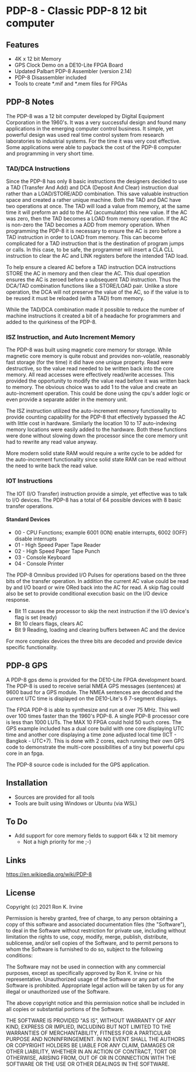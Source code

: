 <!---
![Screen Shot](https://github.com/Rki009/<project>/raw/master/<file>.png?raw=true "Screen Shot")
-->

# PDP-8 - Classic PDP-8 12 bit computer


## Features

- 4K x 12 bit Memory
- GPS Clock Demo on a DE10-Lite FPGA Board
- Updated Palbart PDP-8 Assembler (version 2.14)
- PDP-8 Disassembler included
- Tools to create *.mif and *.mem files for FPGAs

## PDP-8 Notes

The PDP-8 was a 12 bit computer developed by Digital Equipment Corporation in the 1960's.
It was a very successful design and found many applications in the emerging computer control business.
It simple, yet powerful design was used real time control system from research laboratories to industrial systems.
For the time it was very cost effective.
Some applications were able to payback the cost of the PDP-8 computer and programming in very short time.

### TAD/DCA Instructions
Since the PDP-8 has only 8 basic instructions the designers decided to use a TAD (Transfer And Add) and DCA (Deposit And Clear) instruction dual rather than a LOAD/STORE/ADD combination. This save valuable instruction space and created a rather unique machine. Both the TAD and DAC have two operations at once. The TAD will load a value from memory, at the same time it will preform an add to the AC (accumulator) this new value. If the AC was zero, then the TAD becomes a LOAD from memory operation. If the AC is non-zero the TAD becomes a ADD from memory operation. When programming the PDP-8 it is necessary to ensure the AC is zero before a TAD instruction in order to LOAD from memory. This can become complicated for a TAD instruction that is the destination of program jumps or calls. In this case, to be safe, the programmer will insert a CLA CLL instruction to clear the AC and LINK registers before the intended TAD load.

To help ensure a cleared AC before a TAD instruction DCA instructions STORE the AC in memory and then clear the AC. This dual operation ensures the AC is zeroed before a subsequent TAD instruction. Thus the DCA/TAD combination functions like a STORE/LOAD pair. Unlike a store operation, the DCA will not preserve the value of the AC, so if the value is to be reused it must be reloaded (with a TAD) from memory.

While the TAD/DCA combination made it possible to reduce the number of machine instructions it created a bit of a headache for programmers and added to the quirkiness of the PDP-8.

### ISZ Instruction, and Auto Increment Memory
The PDP-8 was built using magnetic core memory for storage. While magnetic core memory is quite robust and provides non-volatile, reasonably fast storage (for the time) it did have one unique property. Read were destructive, so the value read needed to be written back into the core memory. All read accesses were effectively read/write accesses. This provided the opportunity to modify the value read before it was written back to memory. The obvious choice was to add 1 to the value and create an auto-increment operation. This could be done using the cpu's adder logic or even provide a separate adder in the memory unit.

The ISZ instruction utilized the auto-increment memory functionality to provide counting capability for the PDP-8 that effectively bypassed the AC with little cost in hardware. Similarly the location 10 to 17 auto-indexing memory locations were easily added to the hardware. Both these functions were done without slowing down the processor since the core memory unit had to rewrite any read value anyway.

More modern solid state RAM would require a write cycle to be added for the auto-increment functionality since solid state RAM can be read without the need to write back the read value.

### IOT Instructions
The IOT (I/O Transfer) instruction provide a simple, yet effective was to talk to I/O devices. The PDP-8 has a total of 64 possible devices with 8 basic transfer operations.

#### Standard Devices
- 00 - CPU Functions; example 6001 (ION) enable interrupts, 6002 (IOFF) disable interrupts
- 01 - High Speed Paper Tape Reader
- 02 - High Speed Paper Tape Punch
- 03 - Console Keyboard
- 04 - Console Printer

The PDP-8 Omnibus provided I/O Pulses for operations based on the three bits of the transfer operation. In addition the current AC value could be read by and I/O board or wire ORed back into the AC for read. A skip flag could also be set to provide conditional execution basic on the I/O device response.

- Bit 11 causes the processor to skip the next instruction if the I/O device's flag is set (ready)
- Bit 10 clears flags, clears AC
- Bit 9  Reading, loading and clearing buffers between AC and the device

For more complex devices the three bits are decoded and provide device specific functionality.

## PDP-8 GPS

A PDP-8 gps demo is provided for the DE10-Lite FPGA development board.
The PDP-8 is used to receive serial NMEA GPS messages (sentences) at 9600 baud for a GPS module.
The NMEA sentences are decoded and the current UTC time is displayed on the DE10-Lite's 6 7-segment displays.

The FPGA PDP-8 is able to synthesize and run at over 75 MHz. This well over 100 times faster than the 1960's PDP-8.
A single PDP-8 processor core is less than 1000 LUTs. The MAX 10 FPGA could hold 50 such cores.
The GPS example included has a dual core build with one core displaying UTC time and another core displaying
a time zone adjusted local time (ICT - Bangkok - UTC+7).
This is done with 2 cores, each running their own GPS code to demonstrate the multi-core possibilities of a tiny but powerful cpu core in an fpga.

The PDP-8 source code is included for the GPS application.

## Installation

- Sources are provided for all tools
- Tools are built using Windows or Ubuntu (via WSL)

## To Do

- Add support for core memory fields to support 64k x 12 bit memory
	- Not a high priority for me ;-)

## Links

https://en.wikipedia.org/wiki/PDP-8


## License

Copyright (c) 2021 Ron K. Irvine

Permission is hereby granted, free of charge, to any person obtaining a copy
of this software and associated documentation files (the "Software"), to deal
in the Software without restriction for private use, including without limitation
the rights to use, copy, modify, merge, publish, distribute, sublicense, and/or sell
copies of the Software, and to permit persons to whom the Software is
furnished to do so, subject to the following conditions:

The Software may not be used in connection with any commercial purposes, except as
specifically approved by Ron K. Irvine or his representative. Unauthorized usage of
the Software or any part of the Software is prohibited. Appropriate legal action
will be taken by us for any illegal or unauthorized use of the Software.

The above copyright notice and this permission notice shall be included in all
copies or substantial portions of the Software.

THE SOFTWARE IS PROVIDED "AS IS", WITHOUT WARRANTY OF ANY KIND, EXPRESS OR
IMPLIED, INCLUDING BUT NOT LIMITED TO THE WARRANTIES OF MERCHANTABILITY,
FITNESS FOR A PARTICULAR PURPOSE AND NONINFRINGEMENT. IN NO EVENT SHALL THE
AUTHORS OR COPYRIGHT HOLDERS BE LIABLE FOR ANY CLAIM, DAMAGES OR OTHER
LIABILITY, WHETHER IN AN ACTION OF CONTRACT, TORT OR OTHERWISE, ARISING FROM,
OUT OF OR IN CONNECTION WITH THE SOFTWARE OR THE USE OR OTHER DEALINGS IN THE
SOFTWARE.
